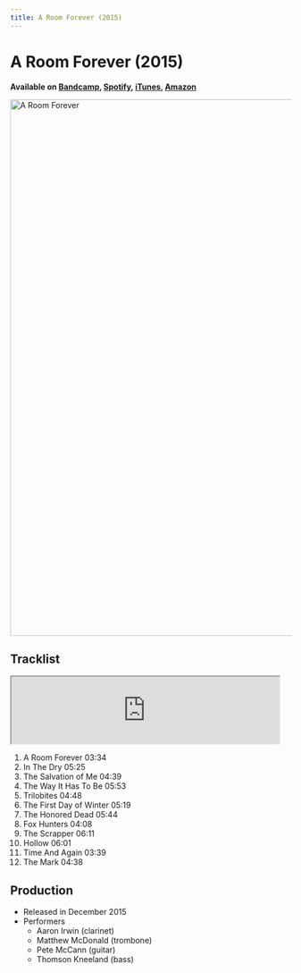 ```yaml
---
title: A Room Forever (2015)
---
```

# A Room Forever (2015)

**Available on [Bandcamp](https://aaronirwin.bandcamp.com/album/a-room-forever), [Spotify](https://open.spotify.com/album/1IB9bX3CzHBj4fDobhlaiI), [iTunes](https://itunes.apple.com/us/album/a-room-forever/1048715212), [Amazon](https://www.amazon.com/Room-Forever-Aaron-Irwin-Quartet/dp/B016MMZGEO/)**

<img
  alt="A Room Forever"
  width="960"
  height="960"
  src="https://f4.bcbits.com/img/a0176484273_10.jpg"
  />

## Tracklist

<iframe
  width="480"
  height="120"
  src="https://bandcamp.com/EmbeddedPlayer/album=3438440579/size=large/bgcol=f5f5f5/linkcol=000000/tracklist=false/artwork=none/transparent=true/">
</iframe>

1. A Room Forever 03:34
2. In The Dry 05:25
3. The Salvation of Me 04:39
4. The Way It Has To Be 05:53
5. Trilobites 04:48
6. The First Day of Winter 05:19
7. The Honored Dead 05:44
8. Fox Hunters 04:08
9. The Scrapper 06:11
10. Hollow 06:01
11. Time And Again 03:39
12. The Mark 04:38

## Production

- Released in December 2015
- Performers
  - Aaron Irwin (clarinet)
  - Matthew McDonald (trombone)
  - Pete McCann (guitar)
  - Thomson Kneeland (bass)
